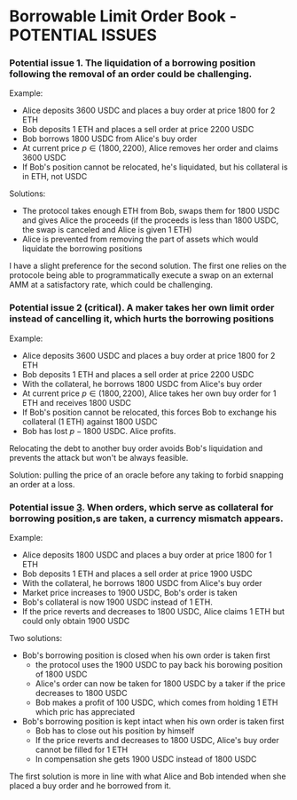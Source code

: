 # Borrowable Limit Order Book - POTENTIAL ISSUES

### Potential issue 1. The liquidation of a borrowing position following the removal of an order could be challenging.

Example:

- Alice deposits 3600 USDC and places a buy order at price 1800 for 2 ETH
- Bob deposits 1 ETH and places a sell order at price 2200 USDC
- Bob borrows 1800 USDC from Alice's buy order
- At current price $p \in (1800, 2200)$, Alice removes her order and claims 3600 USDC
- If Bob's position cannot be relocated, he's liquidated, but his collateral is in ETH, not USDC

Solutions:

- The protocol takes enough ETH from Bob, swaps them for 1800 USDC and gives Alice the proceeds (if the proceeds is less than 1800 USDC, the swap is canceled and Alice is given 1 ETH)
- Alice is prevented from removing the part of assets which would liquidate the borrowing positions

I have a slight preference for the second solution. The first one relies on the protocole being able to programmatically execute a swap on an external AMM at a satisfactory rate, which could be challenging.

### Potential issue 2 (critical). A maker takes her own limit order instead of cancelling it, which hurts the borrowing positions

Example:

- Alice deposits 3600 USDC and places a buy order at price 1800 for 2 ETH
- Bob deposits 1 ETH and places a sell order at price 2200 USDC
- With the collateral, he borrows 1800 USDC from Alice's buy order
- At current price $p \in (1800, 2200)$, Alice takes her own buy order for 1 ETH and receives 1800 USDC
- If Bob's position cannot be relocated, this forces Bob to exchange his collateral (1 ETH) against 1800 USDC
- Bob has lost $p - 1800$ USDC. Alice profits.

Relocating the debt to another buy order avoids Bob's liquidation and prevents the attack but won't be always feasible.

Solution: pulling the price of an oracle before any taking to forbid snapping an order at a loss.

### Potential issue [3](#3). When orders, which serve as collateral for borrowing position,s are taken, a currency mismatch appears.

Example:

- Alice deposits 1800 USDC and places a buy order at price 1800 for 1 ETH
- Bob deposits 1 ETH and places a sell order at price 1900 USDC
- With the collateral, he borrows 1800 USDC from Alice's buy order
- Market price increases to 1900 USDC, Bob's order is taken
- Bob's collateral is now 1900 USDC instead of 1 ETH.
- If the price reverts and decreases to 1800 USDC, Alice claims 1 ETH but could only obtain 1900 USDC

Two solutions:

- Bob's borrowing position is closed when his own order is taken first
  - the protocol uses the 1900 USDC to pay back his borowing position of 1800 USDC
  - Alice's order can now be taken for 1800 USDC by a taker if the price decreases to 1800 USDC
  - Bob makes a profit of 100 USDC, which comes from holding 1 ETH which pric has appreciated
- Bob's borrowing position is kept intact when his own order is taken first
  - Bob has to close out his position by himself
  - If the price reverts and decreases to 1800 USDC, Alice's buy order cannot be filled for 1 ETH
  - In compensation she gets 1900 USDC instead of 1800 USDC

The first solution is more in line with what Alice and Bob intended when she placed a buy order and he borrowed from it.
